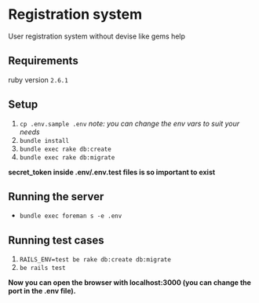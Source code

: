 # Registration system
User registration system without devise like gems help

## Requirements
ruby version `2.6.1`

## Setup

1. `cp .env.sample .env` *note: you can change the env vars to suit your needs*
2. `bundle install`
3. `bundle exec rake db:create`
4. `bundle exec rake db:migrate`

**secret_token inside .env/.env.test files is so important to exist**

## Running the server
- `bundle exec foreman s -e .env`

## Running test cases
1. `RAILS_ENV=test be rake db:create db:migrate`
2. `be rails test`

**Now you can open the browser with localhost:3000 (you can change the port in the .env file).**
